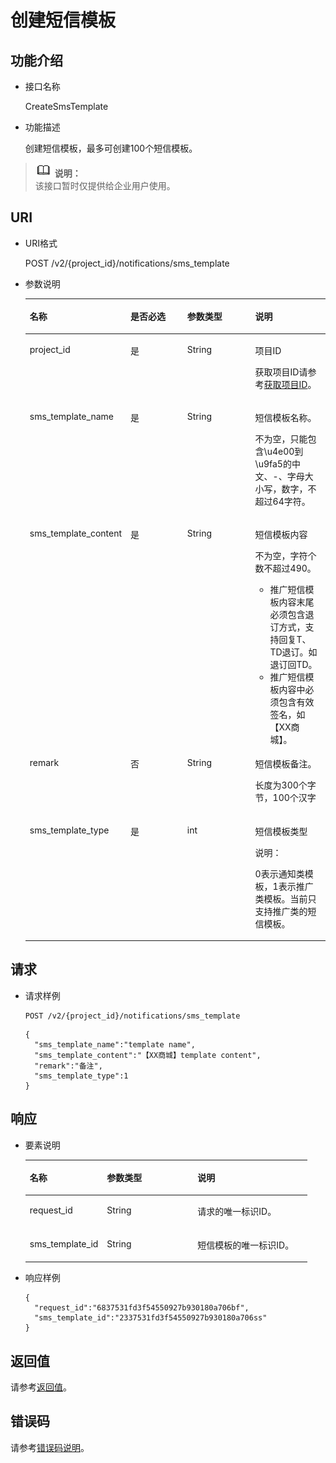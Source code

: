 # 创建短信模板<a name="ZH-CN_TOPIC_0095018979"></a>

## 功能介绍<a name="section1436014147464"></a>

-   接口名称

    CreateSmsTemplate

-   功能描述

    创建短信模板，最多可创建100个短信模板。


>![](public_sys-resources/icon-note.gif) **说明：**   
>该接口暂时仅提供给企业用户使用。  

## URI<a name="section4376414124619"></a>

-   URI格式

    POST /v2/\{project\_id\}/notifications/sms\_template

-   参数说明

    <a name="table65136473171415"></a>
    <table><thead align="left"><tr id="row63189132171415"><th class="cellrowborder" valign="top" width="23.57%" id="mcps1.1.5.1.1"><p id="p18046062171415"><a name="p18046062171415"></a><a name="p18046062171415"></a>名称</p>
    </th>
    <th class="cellrowborder" valign="top" width="22.7%" id="mcps1.1.5.1.2"><p id="p52444904171415"><a name="p52444904171415"></a><a name="p52444904171415"></a>是否必选</p>
    </th>
    <th class="cellrowborder" valign="top" width="26.040000000000003%" id="mcps1.1.5.1.3"><p id="p20178851171415"><a name="p20178851171415"></a><a name="p20178851171415"></a>参数类型</p>
    </th>
    <th class="cellrowborder" valign="top" width="27.689999999999998%" id="mcps1.1.5.1.4"><p id="p23874247171415"><a name="p23874247171415"></a><a name="p23874247171415"></a>说明</p>
    </th>
    </tr>
    </thead>
    <tbody><tr id="row1017695014291"><td class="cellrowborder" valign="top" width="23.57%" headers="mcps1.1.5.1.1 "><p id="p61761850192910"><a name="p61761850192910"></a><a name="p61761850192910"></a>project_id</p>
    </td>
    <td class="cellrowborder" valign="top" width="22.7%" headers="mcps1.1.5.1.2 "><p id="p27959708171415"><a name="p27959708171415"></a><a name="p27959708171415"></a>是</p>
    </td>
    <td class="cellrowborder" valign="top" width="26.040000000000003%" headers="mcps1.1.5.1.3 "><p id="p50143905171415"><a name="p50143905171415"></a><a name="p50143905171415"></a>String</p>
    </td>
    <td class="cellrowborder" valign="top" width="27.689999999999998%" headers="mcps1.1.5.1.4 "><p id="p52176303155425"><a name="p52176303155425"></a><a name="p52176303155425"></a>项目ID</p>
    <p id="p35124527171415"><a name="p35124527171415"></a><a name="p35124527171415"></a>获取项目ID请参考<a href="获取项目ID.md">获取项目ID</a>。</p>
    </td>
    </tr>
    <tr id="row8926114762913"><td class="cellrowborder" valign="top" width="23.57%" headers="mcps1.1.5.1.1 "><p id="p1592617475296"><a name="p1592617475296"></a><a name="p1592617475296"></a>sms_template_name</p>
    </td>
    <td class="cellrowborder" valign="top" width="22.7%" headers="mcps1.1.5.1.2 "><p id="p22818825171415"><a name="p22818825171415"></a><a name="p22818825171415"></a>是</p>
    </td>
    <td class="cellrowborder" valign="top" width="26.040000000000003%" headers="mcps1.1.5.1.3 "><p id="p36385551171415"><a name="p36385551171415"></a><a name="p36385551171415"></a>String</p>
    </td>
    <td class="cellrowborder" valign="top" width="27.689999999999998%" headers="mcps1.1.5.1.4 "><p id="p61548525171415"><a name="p61548525171415"></a><a name="p61548525171415"></a>短信模板名称。</p>
    <p id="p14469040145019"><a name="p14469040145019"></a><a name="p14469040145019"></a>不为空，只能包含\u4e00到\u9fa5的中文、-、字母大小写，数字，不超过64字符。</p>
    </td>
    </tr>
    <tr id="row6846311171415"><td class="cellrowborder" valign="top" width="23.57%" headers="mcps1.1.5.1.1 "><p id="p195421919173019"><a name="p195421919173019"></a><a name="p195421919173019"></a>sms_template_content</p>
    </td>
    <td class="cellrowborder" valign="top" width="22.7%" headers="mcps1.1.5.1.2 "><p id="p7183185563219"><a name="p7183185563219"></a><a name="p7183185563219"></a>是</p>
    </td>
    <td class="cellrowborder" valign="top" width="26.040000000000003%" headers="mcps1.1.5.1.3 "><p id="p618315519328"><a name="p618315519328"></a><a name="p618315519328"></a>String</p>
    </td>
    <td class="cellrowborder" valign="top" width="27.689999999999998%" headers="mcps1.1.5.1.4 "><p id="p18636182612303"><a name="p18636182612303"></a><a name="p18636182612303"></a>短信模板内容</p>
    <p id="p10644122316368"><a name="p10644122316368"></a><a name="p10644122316368"></a>不为空，字符个数不超过490。</p>
    <a name="ul7361746105014"></a><a name="ul7361746105014"></a><ul id="ul7361746105014"><li>推广短信模板内容末尾必须包含退订方式，支持回复T、TD退订。如退订回TD。</li><li>推广短信模板内容中必须包含有效签名，如【XX商城】。</li></ul>
    </td>
    </tr>
    <tr id="row40154292171415"><td class="cellrowborder" valign="top" width="23.57%" headers="mcps1.1.5.1.1 "><p id="p31272182171415"><a name="p31272182171415"></a><a name="p31272182171415"></a>remark</p>
    </td>
    <td class="cellrowborder" valign="top" width="22.7%" headers="mcps1.1.5.1.2 "><p id="p50018829171415"><a name="p50018829171415"></a><a name="p50018829171415"></a>否</p>
    </td>
    <td class="cellrowborder" valign="top" width="26.040000000000003%" headers="mcps1.1.5.1.3 "><p id="p24993377171415"><a name="p24993377171415"></a><a name="p24993377171415"></a>String</p>
    </td>
    <td class="cellrowborder" valign="top" width="27.689999999999998%" headers="mcps1.1.5.1.4 "><p id="p11197657171415"><a name="p11197657171415"></a><a name="p11197657171415"></a>短信模板备注。</p>
    <p id="p970516517509"><a name="p970516517509"></a><a name="p970516517509"></a>长度为300个字节，100个汉字</p>
    </td>
    </tr>
    <tr id="row7667144933014"><td class="cellrowborder" valign="top" width="23.57%" headers="mcps1.1.5.1.1 "><p id="p176673499308"><a name="p176673499308"></a><a name="p176673499308"></a>sms_template_type</p>
    </td>
    <td class="cellrowborder" valign="top" width="22.7%" headers="mcps1.1.5.1.2 "><p id="p2066774913011"><a name="p2066774913011"></a><a name="p2066774913011"></a>是</p>
    </td>
    <td class="cellrowborder" valign="top" width="26.040000000000003%" headers="mcps1.1.5.1.3 "><p id="p126671249193016"><a name="p126671249193016"></a><a name="p126671249193016"></a>int</p>
    </td>
    <td class="cellrowborder" valign="top" width="27.689999999999998%" headers="mcps1.1.5.1.4 "><p id="p566734973014"><a name="p566734973014"></a><a name="p566734973014"></a>短信模板类型</p>
    <div class="note" id="note86319510519"><a name="note86319510519"></a><a name="note86319510519"></a><span class="notetitle"> 说明： </span><div class="notebody"><p id="p939455910337"><a name="p939455910337"></a><a name="p939455910337"></a>0表示通知类模板，1表示推广类模板。当前只支持推广类的短信模板。</p>
    </div></div>
    </td>
    </tr>
    </tbody>
    </table>


## 请求<a name="section13423181418465"></a>

-   请求样例

    ```
    POST /v2/{project_id}/notifications/sms_template 
    ```

    ```
    {
      "sms_template_name":"template name",
      "sms_template_content":"【XX商城】template content",
      "remark":"备注",
      "sms_template_type":1
    }
    ```


## 响应<a name="section1642371411466"></a>

-   要素说明

    <a name="table1242311484619"></a>
    <table><thead align="left"><tr id="row1759581411462"><th class="cellrowborder" valign="top" width="27.382738273827385%" id="mcps1.1.4.1.1"><p id="p1759581434614"><a name="p1759581434614"></a><a name="p1759581434614"></a>名称</p>
    </th>
    <th class="cellrowborder" valign="top" width="32.14321432143215%" id="mcps1.1.4.1.2"><p id="p1259518144467"><a name="p1259518144467"></a><a name="p1259518144467"></a>参数类型</p>
    </th>
    <th class="cellrowborder" valign="top" width="40.474047404740475%" id="mcps1.1.4.1.3"><p id="p15959149466"><a name="p15959149466"></a><a name="p15959149466"></a>说明</p>
    </th>
    </tr>
    </thead>
    <tbody><tr id="row76103143461"><td class="cellrowborder" valign="top" width="27.382738273827385%" headers="mcps1.1.4.1.1 "><p id="p661051484618"><a name="p661051484618"></a><a name="p661051484618"></a>request_id</p>
    </td>
    <td class="cellrowborder" valign="top" width="32.14321432143215%" headers="mcps1.1.4.1.2 "><p id="p18610101416469"><a name="p18610101416469"></a><a name="p18610101416469"></a>String</p>
    </td>
    <td class="cellrowborder" valign="top" width="40.474047404740475%" headers="mcps1.1.4.1.3 "><p id="p166101814174613"><a name="p166101814174613"></a><a name="p166101814174613"></a>请求的唯一标识ID。</p>
    </td>
    </tr>
    <tr id="row106101914174615"><td class="cellrowborder" valign="top" width="27.382738273827385%" headers="mcps1.1.4.1.1 "><p id="p537716171379"><a name="p537716171379"></a><a name="p537716171379"></a>sms_template_id</p>
    </td>
    <td class="cellrowborder" valign="top" width="32.14321432143215%" headers="mcps1.1.4.1.2 "><p id="p74871393813"><a name="p74871393813"></a><a name="p74871393813"></a>String</p>
    </td>
    <td class="cellrowborder" valign="top" width="40.474047404740475%" headers="mcps1.1.4.1.3 "><p id="p459621913720"><a name="p459621913720"></a><a name="p459621913720"></a>短信模板的唯一标识ID。</p>
    </td>
    </tr>
    </tbody>
    </table>


-   响应样例

    ```
    {
      "request_id":"6837531fd3f54550927b930180a706bf",
      "sms_template_id":"2337531fd3f54550927b930180a706ss"
    }
    
    ```


## 返回值<a name="section44387149468"></a>

请参考[返回值](返回值.md)。

## 错误码<a name="section73211020122511"></a>

请参考[错误码说明](错误码说明.md)。

